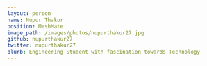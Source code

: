 ```yaml
---
layout: person
name: Nupur Thakur
position: MeshMate
image_path: /images/photos/nupurthakur27.jpg
github: nupurthakur27
twitter: nupurthakur27
blurb: Engineering Student with fascination towards Technology
---
```

